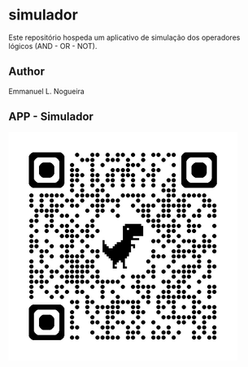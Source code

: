 # simulador
Este repositório hospeda um aplicativo de simulação dos operadores lógicos (AND - OR - NOT).

## Author
Emmanuel L. Nogueira
## APP - Simulador
![qrcode](https://github.com/emmanuel-lacerd4/simulador/blob/main/imagens/qrcode.png)
